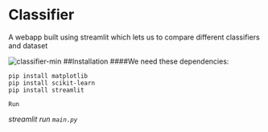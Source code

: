 # Classifier
A webapp built using streamlit which lets us to compare different classifiers and dataset


![classifier-min](https://user-images.githubusercontent.com/54054165/125445574-fb6237f5-ef28-4f98-a505-dd3786c402a2.gif)
##Installation
####We need these dependencies:
```
pip install matplotlib
pip install scikit-learn
pip install streamlit
```
`Run`

<i>streamlit run `main.py`</i>
